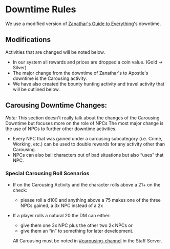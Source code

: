 # Downtime Rules
 We use a modified version of [Zanathar's Guide to Everything](https://www.dndbeyond.com/sources/xgte)'s downtime. 
 
 ## Modifications
 Activities that are changed will be noted below.
 - In our system all rewards and prices are dropped a coin value. (Gold -> Silver) 
 - The major change from the downtime of Zanathar's to Apostle's downtime is the Carousing activity. 
 - We have also created the bounty hunting activity and travel activity that will be outlined below.

## Carousing Downtime Changes:
*Note:* This section doesn't really talk about the changes of the Carousing Downtime but focuses more on the role of NPCs
The most major change is the use of NPCs to further other downtime activities. 

- Every NPC that was gained under a carousing subcategory (i.e. Crime, Working, etc.) can be used to double rewards for any activity other than Carousing. 
- NPCs can also bail characters out of bad situations but also “uses” that NPC. 

### Special Carousing Roll Scenarios
- If on the Carousing Activity and the character rolls above a 21+ on the check:
  - please roll a d100 and anything above a 75 makes one of the three NPCs gained, a 3x NPC instead of a 2x
- If a player rolls a natural 20 the DM can either:
  - give them one 3x NPC plus the other two 2x NPCs or 
  - give them an “in” to something for later development. 
  
  All Carousing must be noted in [#carousing-channel](https://discord.com/channels/1003109601035690064/1048723906510463008) in the Staff Server.

